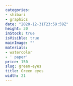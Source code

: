 ```yaml
---
categories:
- shibari
- graphics
date: "2020-12-31T23:59:59Z"
height: 30
inStock: true
isVisible: true
mainImage: ""
materials:
- watercolor
- ' paper'
price: 150
slug: green-eyes
title: Green eyes
width: 21
---
```


